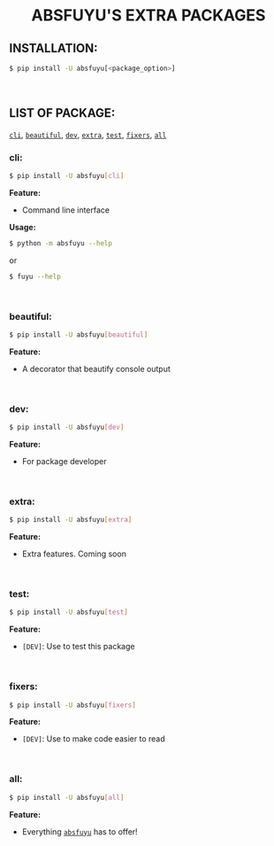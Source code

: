 <div align="center">
  	<h1 align="center">
  		<strong>ABSFUYU'S EXTRA PACKAGES</strong>
	</h1>
</div>


## **INSTALLATION:**

```bash
$ pip install -U absfuyu[<package_option>]
```

<br>

## **LIST OF PACKAGE:**

[`cli`](#cli), [`beautiful`](#beautiful), [`dev`](#dev), [`extra`](#extra), [`test`](#test), [`fixers`](#fixers), [`all`](#all)

### **cli:**

```bash
$ pip install -U absfuyu[cli]
```

**Feature:**

- Command line interface

**Usage:**

```bash
$ python -m absfuyu --help
```
or
```bash
$ fuyu --help
```

<br>


### **beautiful:**

```bash
$ pip install -U absfuyu[beautiful]
```

**Feature:**

- A decorator that beautify console output

<br>


### **dev:**

```bash
$ pip install -U absfuyu[dev]
```

**Feature:**

- For package developer

<br>


### **extra:**

```bash
$ pip install -U absfuyu[extra]
```

**Feature:**

- Extra features. Coming soon

<br>


### **test:**

```bash
$ pip install -U absfuyu[test]
```

**Feature:**

- `[DEV]`: Use to test this package

<br>

### **fixers:**

```bash
$ pip install -U absfuyu[fixers]
```

**Feature:**

- `[DEV]`: Use to make code easier to read

<br>


### **all:**

```bash
$ pip install -U absfuyu[all]
```

**Feature:**

- Everything [`absfuyu`](../index.md) has to offer!